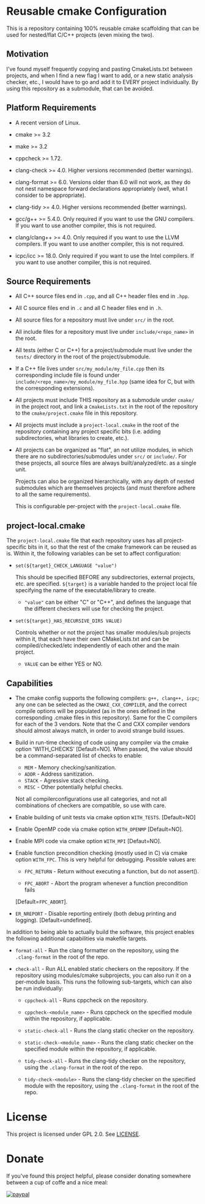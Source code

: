 # Reusable cmake Configuration

This is a repository containing 100% reusable cmake scaffolding that
can be used for nested/flat C/C++ projects (even mixing the two).

## Motivation

I've found myself frequently copying and pasting CmakeLists.txt
between projects, and when I find a new flag I want to add, or a new
static analysis checker, etc., I would have to go and add it to EVERY
project individually. By using this repository as a submodule, that
can be avoided.

## Platform Requirements

- A recent version of Linux.

- cmake >= 3.2

- make >= 3.2

- cppcheck >= 1.72.

- clang-check >= 4.0. Higher versions recommended (better warnings).

- clang-format >= 6.0. Versions older than 6.0 will not work, as they
  do not nest namespace forward declarations appropriately (well, what
  I consider to be appropriate).

- clang-tidy >= 4.0. Higher versions recommended (better warnings).

- gcc/g++ >= 5.4.0. Only required if you want to use the GNU
  compilers. If you want to use another compiler, this is not required.

- clang/clang++ >= 4.0. Only required if you want to use the LLVM
  compilers. If you want to use another compiler, this is not
  required.

- icpc/icc >= 18.0. Only required if you want to use the Intel
  compilers. If you want to use another compiler, this is not required.

## Source Requirements

- All C++ source files end in `.cpp`, and all C++ header files end in
  `.hpp`.

- All C source files end in `.c` and all C header files end in `.h`.

- All source files for a repository must live under `src/` in the
  root.

- All include files for a repository must live under
  `include/<repo_name>` in the root.

- All tests (either C or C++) for a project/submodule must live under
  the `tests/` directory in the root of the project/submodule.

- If a C++ file lives under `src/my_module/my_file.cpp` then its
  corresponding include file is found under
  `include/<repo_name>/my_module/my_file.hpp` (same idea for C, but
  with the corresponding extensions).

- All projects must include THIS repository as a submodule under
  `cmake/` in the project root, and link a `CmakeLists.txt` in the
  root of the repository to the `cmake/project.cmake` file in this
  repository.

- All projects must include a `project-local.cmake` in the root of the
  repository containing any project specific bits (i.e. adding
  subdirectories, what libraries to create, etc.).

- All projects can be organized as "flat", an not utilize modules, in
  which there are no subdirectories/submodules under `src/` or
  `include/`. For these projects, all source files are always
  built/analyzed/etc. as a single unit.

  Projects can also be organized hierarchically, with any depth of
  nested submodules which are themselves projects (and must therefore
  adhere to all the same requirements).

  This is configurable per-project with the `project-local.cmake`
  file.

## project-local.cmake


The `project-local.cmake` file that each repository uses has all
project-specific bits in it, so that the rest of the cmake framework can be
reused as is. Within it, the following variables can be set to affect
configuration:

- `set(${target}_CHECK_LANGUAGE "value")`

  This should be specified BEFORE any subdirectories, external projects,
  etc. are specified. `${target}` is a variable handed to the project local file
  specifying the name of the executable/library to create.

  - `"value"` can be either "C" or "C++", and defines the language that the
    different checkers will use for checking the project.

- `set(${target}_HAS_RECURSIVE_DIRS VALUE)`

  Controls whether or not the project has smaller modules/sub projects within
  it, that each have their own CMakeLists.txt and can be compiled/checked/etc
  independently of each other and the main project.

  - `VALUE` can be either YES or NO.

## Capabilities

- The cmake config supports the following compilers: `g++, clang++,
  icpc`; any one can be selected as the `CMAKE_CXX_COMPILER`, and the
  correct compile options will be populated (as in the ones defined in
  the corresponding .cmake files in this repository). Same for the C
  compilers for each of the 3 vendors. Note that the C and CXX
  compiler vendors should almost always match, in order to avoid
  strange build issues.

- Build in run-time checking of code using any compiler via the cmake
  option 'WITH_CHECKS' [Default=NO]. When passed, the value should be
  a command-separated list of checks to enable:

  - `MEM` - Memory checking/sanitization.
  - `ADDR` - Address sanitization.
  - `STACK` - Agressive stack checking.
  - `MISC` - Other potentially helpful checks.

  Not all compilerconfigurations use all categories, and not all
  combinations of checkers are compatible, so use with care.

- Enable building of unit tests via cmake option `WITH_TESTS`. [Default=NO]

- Enable OpenMP code via cmake option `WITH_OPENMP` [Default=NO].

- Enable MPI code via cmake option `WITH_MPI` [Defaut=NO].

- Enable function precondition checking (mostly used in C) via cmake
  option `WITH_FPC`. This is very helpful for debugging. Possible
  values are:

    - `FPC_RETURN` - Return without executing a function, but do not
      assert().

    - `FPC_ABORT` - Abort the program whenever a function precondition
             fails

    [Default=`FPC_ABORT`].

- `ER_NREPORT` - Disable reporting entirely (both debug printing and
  logging). [Default=undefined].


In addition to being able to actually build the software, this project
enables the following additional capabilities via makefile targets.

- `format-all` - Run the clang formatter on the repository, using the
  `.clang-format` in the root of the repo.

- `check-all` - Run ALL enabled static checkers on the repository. If the
      repository using modules/cmake subprojects, you can also run it on a
      per-module basis. This runs the following sub-targets, which can also be
      run individually:

    - `cppcheck-all` - Runs cppcheck on the repository.

    - `cppcheck-<module_name>` - Runs cppcheck on the specified module within
      the repository, if applicable.

    - `static-check-all` - Runs the clang static checker on the repository.

    - `static-check-<module_name>` - Runs the clang static checker on the
      specified module within the repository, if applicable.

    - `tidy-check-all` - Runs the clang-tidy checker on the
      repository, using the `.clang-format` in the root of the repo.

    - `tidy-check-<module>` - Runs the clang-tidy checker on the
      specified module with the repository, using the `.clang-format`
      in the root of the repo.

# License
This project is licensed under GPL 2.0. See [LICENSE](LICENSE.md).

# Donate
If you've found this project helpful, please consider donating somewhere between
a cup of coffe and a nice meal:

[![paypal](https://www.paypalobjects.com/en_US/i/btn/btn_donateCC_LG.gif)](https://www.paypal.me/jharwell1406)
